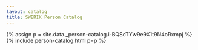 ```yaml
---
layout: catalog
title: SWERIK Person Catalog
---
```

{% assign p = site.data._person-catalog.i-BQScTYw9e9X1t9N4oRxmpj %}
{% include person-catalog.html p=p %}

